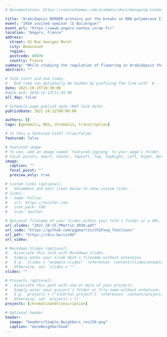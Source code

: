 ```yaml
---
# Documentation: https://sourcethemes.com/academic/docs/managing-content/

title: "Arabidopsis BORDER proteins put the breaks on RNA polymerase II elongation"
event: "IRSH invited seminar (S Balzergue)"
event_url: "https://www6.angers-nantes.inrae.fr/"
location: "Angers, France"
address:
  street: 42 Rue Georges Morel
  city: Beaucouzé
  region:
  postcode: 49070
  country: France
summary: "While studying the regulation of flowering in Arabidopsis thaliana, we uncovered a family of proteins that play multifaceted roles in gene expression via a common mechanism: slowing down the progression of RNA polymeraseII"
abstract: ""

# Talk start and end times.
#   End time can optionally be hidden by prefixing the line with `#`.
date: 2021-10-15T10:30:00
#date_end: 2018-12-13T11:45:00
all_day: false

# Schedule page publish date (NOT talk date).
publishDate: 2021-10-12T00:00:00

authors: []
tags: [genomics, NGS, chromatin, transcription]

# Is this a featured talk? (true/false)
featured: false

# Featured image
# To use, add an image named `featured.jpg/png` to your page's folder. 
# Focal points: Smart, Center, TopLeft, Top, TopRight, Left, Right, BottomLeft, Bottom, BottomRight.
image:
  caption: ""
  focal_point: ""
  preview_only: true

# Custom links (optional).
#   Uncomment and edit lines below to show custom links.
# links:
# - name: Follow
#   url: https://twitter.com
#   icon_pack: fab
#   icon: twitter

# Optional filename of your slides within your talk's folder or a URL.
url_slides: "2021-10-15_PMartin_IRSH.pdf"
url_code: "https://github.com/pgpmartin/ChIPseq_functions"
url_pdf: "https://rdcu.be/czsHd"
url_video:

# Markdown Slides (optional).
#   Associate this talk with Markdown slides.
#   Simply enter your slide deck's filename without extension.
#   E.g. `slides = "example-slides"` references `content/slides/example-slides.md`.
#   Otherwise, set `slides = ""`.
slides: ""

# Projects (optional).
#   Associate this post with one or more of your projects.
#   Simply enter your project's folder or file name without extension.
#   E.g. `projects = ["internal-project"]` references `content/project/deep-learning/index.md`.
#   Otherwise, set `projects = []`.
projects: [chromatinandtranscription]

# Optional header
header:
  image: "headers/Simple_Neighbors_res150.png"
  caption: "GeneNeighborhood"
---
```

